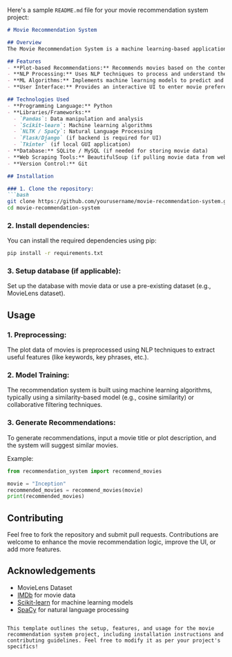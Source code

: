 Here's a sample `README.md` file for your movie recommendation system project:

```markdown
# Movie Recommendation System

## Overview
The Movie Recommendation System is a machine learning-based application that suggests movies to users based on the plot descriptions. It uses Natural Language Processing (NLP) and Machine Learning (ML) models to analyze movie plots and generate recommendations. The system processes textual data of movies and recommends them based on similarity, helping users discover movies they might enjoy.

## Features
- **Plot-based Recommendations:** Recommends movies based on the content of the plot description.
- **NLP Processing:** Uses NLP techniques to process and understand the movie plots.
- **ML Algorithms:** Implements machine learning models to predict and suggest relevant movies.
- **User Interface:** Provides an interactive UI to enter movie preferences and view recommendations.

## Technologies Used
- **Programming Language:** Python
- **Libraries/Frameworks:**
  - `Pandas`: Data manipulation and analysis
  - `Scikit-learn`: Machine learning algorithms
  - `NLTK / SpaCy`: Natural Language Processing
  - `Flask/Django` (if backend is required for UI)
  - `Tkinter` (if local GUI application)
- **Database:** SQLite / MySQL (if needed for storing movie data)
- **Web Scraping Tools:** BeautifulSoup (if pulling movie data from web sources)
- **Version Control:** Git

## Installation

### 1. Clone the repository:
```bash
git clone https://github.com/yourusername/movie-recommendation-system.git
cd movie-recommendation-system
```

### 2. Install dependencies:
You can install the required dependencies using pip:
```bash
pip install -r requirements.txt
```

### 3. Setup database (if applicable):
Set up the database with movie data or use a pre-existing dataset (e.g., MovieLens dataset).

## Usage

### 1. Preprocessing:
The plot data of movies is preprocessed using NLP techniques to extract useful features (like keywords, key phrases, etc.).

### 2. Model Training:
The recommendation system is built using machine learning algorithms, typically using a similarity-based model (e.g., cosine similarity) or collaborative filtering techniques.

### 3. Generate Recommendations:
To generate recommendations, input a movie title or plot description, and the system will suggest similar movies.

Example:
```python
from recommendation_system import recommend_movies

movie = "Inception"
recommended_movies = recommend_movies(movie)
print(recommended_movies)
```

## Contributing
Feel free to fork the repository and submit pull requests. Contributions are welcome to enhance the movie recommendation logic, improve the UI, or add more features.

## Acknowledgements
- MovieLens Dataset
- [IMDb](https://www.imdb.com) for movie data
- [Scikit-learn](https://scikit-learn.org) for machine learning models
- [SpaCy](https://spacy.io) for natural language processing
```

This template outlines the setup, features, and usage for the movie recommendation system project, including installation instructions and contributing guidelines. Feel free to modify it as per your project's specifics!
